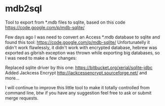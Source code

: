 # mdb2sql
Tool to export from *.mdb files to sqlite, based on this code https://code.google.com/p/mdb-sqlite/

Few days ago I was need to convert an Access *.mdb database to sqlite and found this tool: https://code.google.com/p/mdb-sqlite/
Unfortunatelly it didn't work flawlessly, it didn't work with encrypted database, hebrew was exported as gibrish 
exception was thrown while exporting big databases, so I was need to make a few changes:

Replaced sqlite driver by this one: https://bitbucket.org/xerial/sqlite-jdbc
Added Jackcess Encrypt http://jackcessencrypt.sourceforge.net/
and more...

I will continue to improve this little tool to make it totally controlled from command line, btw if you have any suggestion
feel free to ask or submit merge requests.
